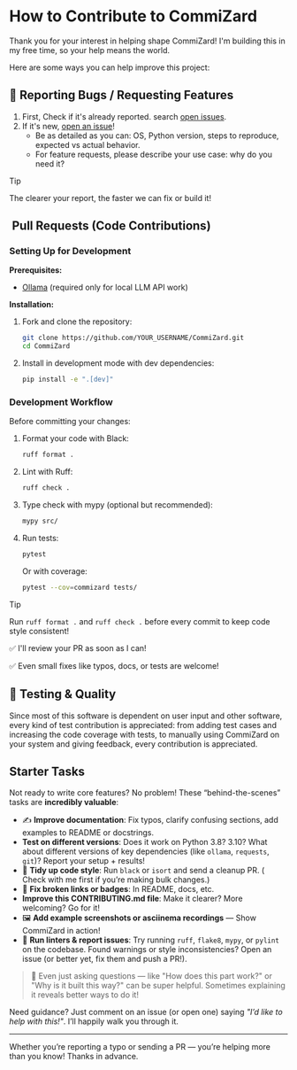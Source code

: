 # How to Contribute to CommiZard

Thank you for your interest in helping shape CommiZard! I'm building this in my
free time, so your help means the world.

Here are some ways you can help improve this project:

## 🐞 Reporting Bugs / Requesting Features

1. First, Check if it's already reported.
   search [open issues](https://github.com/Chungzter/CommiZard/issues).
2. If it's new, [open an issue](https://github.com/Chungzter/CommiZard/issues)!
    - Be as detailed as you can: OS, Python version, steps to reproduce,
      expected vs actual behavior.
    - For feature requests, please describe your use case: why do you need it?

> [!TIP]
> The clearer your report, the faster we can fix or build it!

## ️ Pull Requests (Code Contributions)

### Setting Up for Development

**Prerequisites:**

- [Ollama](https://ollama.ai/) (required only for local LLM API work)

**Installation:**

1. Fork and clone the repository:
   ```bash
   git clone https://github.com/YOUR_USERNAME/CommiZard.git
   cd CommiZard
   ```

2. Install in development mode with dev dependencies:
   ```bash
   pip install -e ".[dev]"
   ```

### Development Workflow

Before committing your changes:

1. Format your code with Black:
   ```bash
   ruff format .
   ```

2. Lint with Ruff:
   ```bash
   ruff check .
   ```

3. Type check with mypy (optional but recommended):
   ```bash
   mypy src/
   ```

4. Run tests:
   ```bash
   pytest
   ```

   Or with coverage:
   ```bash
   pytest --cov=commizard tests/
   ```

> [!TIP]
> Run `ruff format .` and `ruff check .` before every commit to keep code style
> consistent!

✅ I'll review your PR as soon as I can!

✅ Even small fixes like typos, docs, or tests are welcome!

## 🧪 Testing & Quality

Since most of this software is dependent on user input and other software, every
kind of test contribution is appreciated: from adding test cases and increasing
the code coverage with tests, to manually using CommiZard on your system and
giving feedback, every contribution is appreciated.

## Starter Tasks

Not ready to write core features? No problem! These “behind-the-scenes” tasks
are **incredibly valuable**:

- ✍️ **Improve documentation**: Fix typos, clarify confusing sections, add
  examples to README or docstrings.
- **Test on different versions**: Does it work on Python 3.8? 3.10? What
  about different versions of key dependencies (like `ollama`, `requests`,
  `git`)? Report your setup + results!
- 🧩 **Tidy up code style**: Run `black` or `isort` and send a cleanup PR. (
  Check with me first if you’re making bulk changes.)
- 🔗 **Fix broken links or badges**: In README, docs, etc.
- **Improve this CONTRIBUTING.md file**: Make it clearer? More welcoming? Go
  for it!
- 🖼️ **Add example screenshots or asciinema recordings** — Show CommiZard in
  action!
- 🧹 **Run linters & report issues**: Try running `ruff`, `flake8`, `mypy`, or
  `pylint` on the codebase. Found warnings or style inconsistencies? Open an
  issue (or better yet, fix them and push a PR!).

> 💬 Even just asking questions — like "How does this part work?" or "Why is it
> built this way?" can be super helpful. Sometimes explaining it reveals better
> ways to do it!

Need guidance? Just comment on an issue (or open one) saying *"I’d like to help
with this!"*. I’ll happily walk you through it.

---

Whether you’re reporting a typo or sending a PR — you’re helping more than you
know! Thanks in advance.

